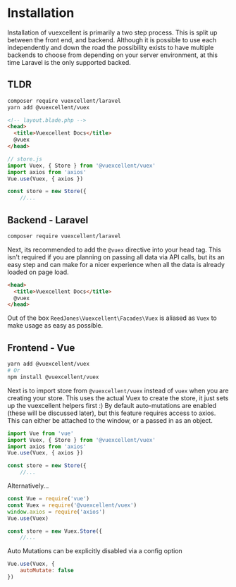 # Installation

Installation of vuexcellent is primarily a two step process. This is split up between the front end, and backend. Although it is possible to use each independently and down the road the possibility exists to have multiple backends to choose from depending on your server environment, at this time Laravel is the only supported backed.

## TLDR
```sh
composer require vuexcellent/laravel
yarn add @vuexcellent/vuex
```

```html
<!-- layout.blade.php -->
<head>
  <title>Vuexcellent Docs</title>
  @vuex
</head>
```

```js
// store.js
import Vuex, { Store } from '@vuexcellent/vuex'
import axios from 'axios'
Vue.use(Vuex, { axios })

const store = new Store({
    //...
```

## Backend - Laravel
```sh
composer require vuexcellent/laravel
```

Next, its recommended to add the `@vuex` directive into your head tag. This isn't required if you are planning on passing all data via API calls, but its an easy step and can make for a nicer experience when all the data is already loaded on page load.

```html
<head>
  <title>Vuexcellent Docs</title>
  @vuex
</head>
```

Out of the box `ReedJones\Vuexcellent\Facades\Vuex` is aliased as `Vuex` to make usage as easy as possible.

## Frontend - Vue
```sh
yarn add @vuexcellent/vuex
# Or
npm install @vuexcellent/vuex
```

Next is to import store from `@vuexcellent/vuex` instead of `vuex` when you are creating your store. This uses the actual Vuex to create the store, it just sets up the vuexcellent helpers first :)
By default auto-mutations are enabled (these will be discussed later), but this feature requires access to axios. This can either be attached to the window, or a passed in as an object.

```js
import Vue from 'vue'
import Vuex, { Store } from '@vuexcellent/vuex'
import axios from 'axios'
Vue.use(Vuex, { axios })

const store = new Store({
    //...
```
Alternatively...
```js
const Vue = require('vue')
const Vuex = require('@vuexcellent/vuex')
window.axios = require('axios')
Vue.use(Vuex)

const store = new Vuex.Store({
    //...
```
Auto Mutations can be explicitly disabled via a config option
```js
Vue.use(Vuex, {
    autoMutate: false
})
```
